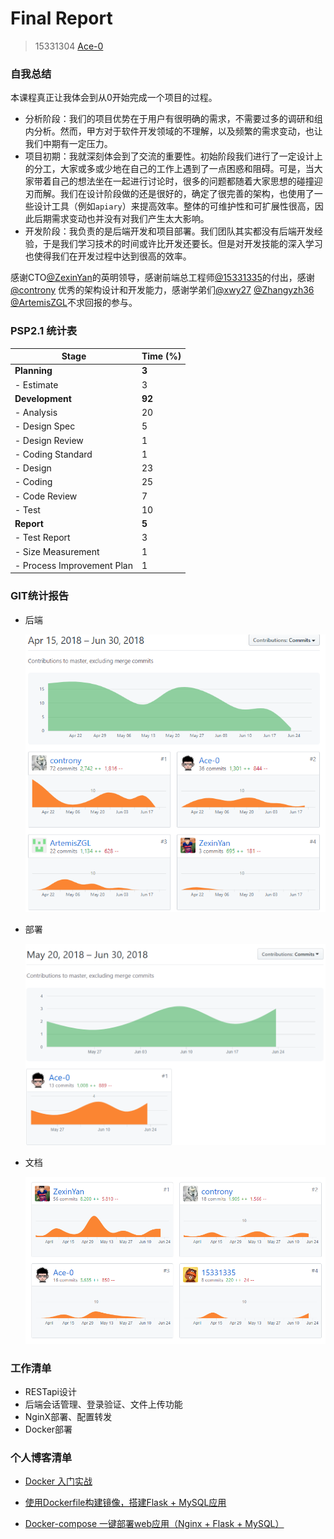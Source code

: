 # Final Report

> 15331304 [Ace-0](https://github.com/Ace-0)

### 自我总结

本课程真正让我体会到从0开始完成一个项目的过程。

- 分析阶段：我们的项目优势在于用户有很明确的需求，不需要过多的调研和组内分析。然而，甲方对于软件开发领域的不理解，以及频繁的需求变动，也让我们中期有一定压力。
- 项目初期：我就深刻体会到了交流的重要性。初始阶段我们进行了一定设计上的分工，大家或多或少地在自己的工作上遇到了一点困惑和阻碍。可是，当大家带着自己的想法坐在一起进行讨论时，很多的问题都随着大家思想的碰撞迎刃而解。我们在设计阶段做的还是很好的，确定了很完善的架构，也使用了一些设计工具（例如`apiary`）来提高效率。整体的可维护性和可扩展性很高，因此后期需求变动也并没有对我们产生太大影响。
- 开发阶段：我负责的是后端开发和项目部署。我们团队其实都没有后端开发经验，于是我们学习技术的时间或许比开发还要长。但是对开发技能的深入学习也使得我们在开发过程中达到很高的效率。

感谢CTO[@ZexinYan](https://github.com/ZexinYan)的英明领导，感谢前端总工程师[@15331335](https://github.com/15331335)的付出，感谢[@controny](https://github.com/controny) 优秀的架构设计和开发能力，感谢学弟们[@xwy27](https://github.com/xwy27) [@Zhangyzh36](https://github.com/Zhangyzh36) [@ArtemisZGL](https://github.com/ArtemisZGL)不求回报的参与。

### PSP2.1 统计表

| Stage                      | Time (%) |
| -------------------------- | -------- |
| **Planning**               | **3**    |
| - Estimate                 | 3        |
| **Development**            | **92**   |
| - Analysis                 | 20       |
| - Design Spec              | 5        |
| - Design Review            | 1        |
| - Coding Standard          | 1        |
| - Design                   | 23       |
| - Coding                   | 25       |
| - Code Review              | 7        |
| - Test                     | 10       |
| **Report**                 | **5**    |
| - Test Report              | 3        |
| - Size Measurement         | 1        |
| - Process Improvement Plan | 1        |

### GIT统计报告

- 后端

  ![](https://github.com/TheYelda/Dashboard/blob/master/docs/images/AppServerContribution.png)

- 部署

  ![](https://github.com/TheYelda/Dashboard/blob/master/docs/images/DeploymentContribution.png)

- 文档

  ![](https://github.com/TheYelda/Dashboard/blob/master/docs/images/DashboardContribution.png)

### 工作清单

- RESTapi设计
- 后端会话管理、登录验证、文件上传功能
- NginX部署、配置转发
- Docker部署

### 个人博客清单

- [Docker 入门实战](https://ace-0.github.io/2018/04/13/docker-learning/)

- [使用Dockerfile构建镜像，搭建Flask + MySQL应用](https://ace-0.github.io/2018/06/20/dockerfile-learning/)

- [Docker-compose 一键部署web应用（Nginx + Flask + MySQL）](https://ace-0.github.io/2018/06/25/docker-compose-learning/)

